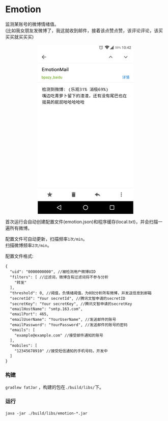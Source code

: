 Emotion
=======
监测某账号的微博情绪值。      
(比如我女朋友发微博了，我这就收到邮件，接着该点赞点赞，该评论评论，该买买买就买买买)
<div  align="center">    
  <img src="https://github.com/Bpazy/utils/blob/master/pic/emotion_01.png" width = "300" alt="preview" align=center />
</div>

首次运行会自动创建配置文件(emotion.json)和程序缓存(local.txt)，并会扫描一遍所有微博。      

配置文件可自动更新，扫描频率`1次/min`。    
扫描微博频率`2次/min`。    

配置文件格式:    
```
{
  "uid": "0000000000", //被检测用户微博UID
  "filters": [ //过滤词，微博含有过滤词将不参与分析
    "转发"
  ],
  "threshold": 0, //阈值，负情绪阈值，为0则分析所有微博，并发送信息到邮箱
  "secretId": "Your secretId", //腾讯文智申请的secretID
  "secretKey": "Your secretKey", //腾讯文智申请的secretKey
  "emailHostName": "smtp.163.com",
  "emailPort": 465,
  "emailUserName": "YourUserName", //发送邮件的账号
  "emailPassword": "YourPassword", //发送邮件的账号的密码
  "emails": [
    "example@example.com" //接受邮件通知的账号
  ],
  "mobiles": [
    "12345678910" //接受短信通知的手机号码，开发中
  ]
}
```

### 构建
`gradlew fatJar` ，构建的包在`./build/libs/`下。    
### 运行
`java -jar ./build/libs/emotion-*.jar`
